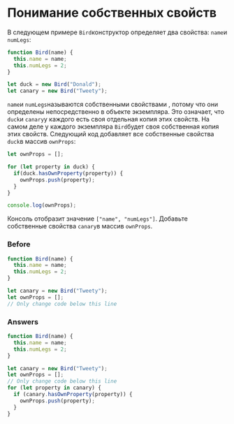 # Понимание собственных свойств
В следующем примере `Bird`конструктор определяет два свойства: `name`и `numLegs`:
```javascript
function Bird(name) {
  this.name = name;
  this.numLegs = 2;
}

let duck = new Bird("Donald");
let canary = new Bird("Tweety");
```
`name`и `numLegs`называются собственными свойствами , потому что они определены непосредственно в объекте экземпляра. Это означает, что `duck`и `canary`у каждого есть своя отдельная копия этих свойств. На самом деле у каждого экземпляра `Bird`будет своя собственная копия этих свойств. Следующий код добавляет все собственные свойства `duck`в массив `ownProps`:
```javascript
let ownProps = [];

for (let property in duck) {
  if(duck.hasOwnProperty(property)) {
    ownProps.push(property);
  }
}

console.log(ownProps);
```
Консоль отобразит значение `["name", "numLegs"]`.
Добавьте собственные свойства `canary`в массив `ownProps`.

### Before
```javascript
function Bird(name) {
  this.name = name;
  this.numLegs = 2;
}

let canary = new Bird("Tweety");
let ownProps = [];
// Only change code below this line
```
### Answers
```javascript
function Bird(name) {
  this.name = name;
  this.numLegs = 2;
}

let canary = new Bird("Tweety");
let ownProps = [];
// Only change code below this line
for (let property in canary) {
  if (canary.hasOwnProperty(property)) {
    ownProps.push(property);
  }
}
```

